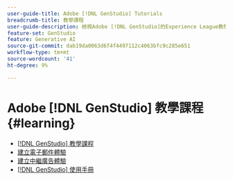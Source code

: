 ```yaml
---
user-guide-title: Adobe [!DNL GenStudio] Tutorials
breadcrumb-title: 教學課程
user-guide-description: 檢視Adobe [!DNL GenStudio]的Experience League教學課程，這是端對端的解決方案，可透過創作AI和智慧型自動化加速並簡化您的內容供應鏈。
feature-set: GenStudio
feature: Generative AI
source-git-commit: dab19da0063d6f4f4497112c4063bfc9c285e651
workflow-type: tm+mt
source-wordcount: '41'
ht-degree: 9%

---
```



# Adobe [!DNL GenStudio] 教學課程 {#learning}

+ [[!DNL GenStudio] 教學課程](tutorials.md)
+ [建立電子郵件體驗](create-email-experience.md)
+ [建立中繼廣告體驗](create-meta-ad.md)
+ [[!DNL GenStudio] 使用手冊](https://experienceleague.adobe.com/docs/genstudio/user-guide/home.html)
